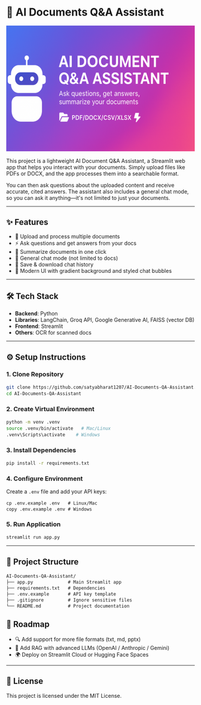 # 🤖 AI Documents Q&A Assistant

![AI Documents Q&A Assistant Banner](https://github.com/satyabharat1207/AI-Document-QA-Assistant/blob/main/banner.png)

This project is a lightweight AI Document Q&A Assistant, a Streamlit web app that helps you interact with your documents. Simply upload files like PDFs or DOCX, and the app processes them into a searchable format.

You can then ask questions about the uploaded content and receive accurate, cited answers. The assistant also includes a general chat mode, so you can ask it anything—it's not limited to just your documents.

---

## ✨ Features
- 📂 Upload and process multiple documents
- ⚡ Ask questions and get answers from your docs
- 📝 Summarize documents in one click
- 💬 General chat mode (not limited to docs)
- 💾 Save & download chat history
- 🎨 Modern UI with gradient background and styled chat bubbles

---

## 🛠️ Tech Stack
- **Backend**: Python  
- **Libraries**: LangChain, Groq API, Google Generative AI, FAISS (vector DB)  
- **Frontend**: Streamlit  
- **Others**: OCR for scanned docs  

---

## ⚙️ Setup Instructions

### 1. Clone Repository
```bash
git clone https://github.com/satyabharat1207/AI-Documents-QA-Assistant.git
cd AI-Documents-QA-Assistant
```

### 2. Create Virtual Environment
```bash
python -m venv .venv
source .venv/bin/activate   # Mac/Linux
.venv\Scripts\activate    # Windows
```

### 3. Install Dependencies
```bash
pip install -r requirements.txt
```

### 4. Configure Environment
Create a `.env` file and add your API keys:  
```Copy example env file
cp .env.example .env   # Linux/Mac
copy .env.example .env # Windows

```

### 5. Run Application
```bash
streamlit run app.py
```

---

## 📂 Project Structure
```
AI-Documents-QA-Assistant/
├── app.py             # Main Streamlit app
├── requirements.txt   # Dependencies
├── .env.example       # API key template
├── .gitignore         # Ignore sensitive files
└── README.md          # Project documentation
```

## 🚀 Roadmap

- 🔍 Add support for more file formats (txt, md, pptx)
- 🧠 Add RAG with advanced LLMs (OpenAI / Anthropic / Gemini)
- 🌍 Deploy on Streamlit Cloud or Hugging Face Spaces
  
---

## 📜 License
This project is licensed under the MIT License.
